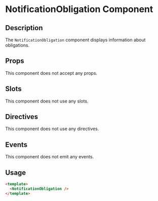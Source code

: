 # NotificationObligation Component

## Description

The `NotificationObligation` component displays information about obligations.

## Props

This component does not accept any props.

## Slots

This component does not use any slots.

## Directives

This component does not use any directives.

## Events

This component does not emit any events.

## Usage

```html
<template>
  <NotificationObligation />
</template>
```
